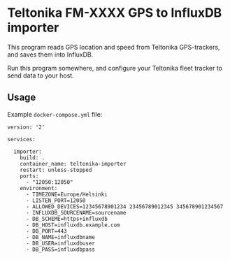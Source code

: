 # Teltonika FM-XXXX GPS to InfluxDB importer

This program reads GPS location and speed from Teltonika GPS-trackers, and saves them into InfluxDB.

Run this program somewhere, and configure your Teltonika fleet tracker to send data to your host.

## Usage

Example `docker-compose.yml` file:

```
version: '2'

services:

  importer:
    build: .
    container_name: teltonika-importer
    restart: unless-stopped
    ports:
      - "12050:12050"
    environment:
      - TIMEZONE=Europe/Helsinki
      - LISTEN_PORT=12050
      - ALLOWED_DEVICES=12345678901234 23456789012345 345678901234567
      - INFLUXDB_SOURCENAME=sourcename
      - DB_SCHEME=https+influxdb
      - DB_HOST=influxdb.example.com
      - DB_PORT=443
      - DB_NAME=influxdbname
      - DB_USER=influxdbuser
      - DB_PASS=influxdbpass
```
